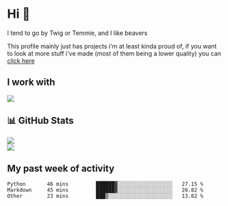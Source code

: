 <h1 align="left">Hi 👋</h1>

<p>I tend to go by Twig or Temmie, and I like beavers</p>
<p>This profile mainly just has projects i'm at least kinda proud of, if you want to look at more stuff i've made (most of them being a lower quality) you can <a href=https://github.com/orgs/JustTemmiesRandomProjects>click here</a>

<h2 align="left">I work with</h2>
<div align=left>
  <img src="https://skillicons.dev/icons?i=py,linux,godot,blender,git,javascript,css,html,&theme=dark">
</div>

<h2 align="left">📊 GitHub Stats</h2>
<div align=left>
  <img src="https://github-readme-stats.vercel.app/api?username=JustTemmie&theme=nord&hide_border=false&include_all_commits=true&count_private=true"><br>
  <img src="https://github-readme-streak-stats.herokuapp.com/?user=JustTemmie&theme=nord&hide_border=false"><br>
</div>

<h2 align="left">My past week of activity</h2>
<!--START_SECTION:waka-->

```text
Python       46 mins         ██████▓░░░░░░░░░░░░░░░░░░   27.15 %
Markdown     45 mins         ██████▓░░░░░░░░░░░░░░░░░░   26.82 %
Other        23 mins         ███▒░░░░░░░░░░░░░░░░░░░░░   13.82 %
```

<!--END_SECTION:waka-->
